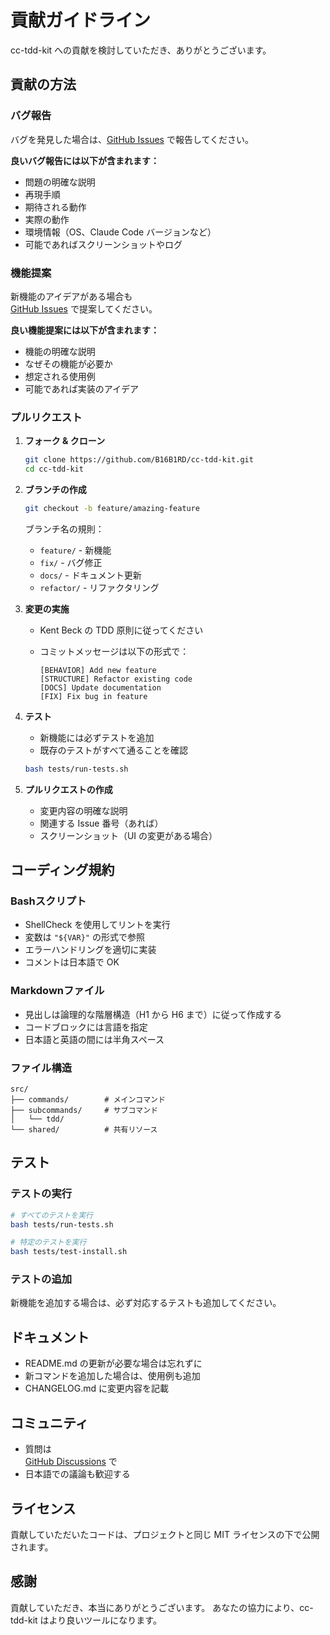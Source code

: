 # 貢献ガイドライン

cc-tdd-kit への貢献を検討していただき、ありがとうございます。

## 貢献の方法

### バグ報告

バグを発見した場合は、[GitHub Issues](https://github.com/B16B1RD/cc-tdd-kit/issues) で報告してください。

**良いバグ報告には以下が含まれます：**

- 問題の明確な説明
- 再現手順
- 期待される動作
- 実際の動作
- 環境情報（OS、Claude Code バージョンなど）
- 可能であればスクリーンショットやログ

### 機能提案

新機能のアイデアがある場合も  
[GitHub Issues](https://github.com/B16B1RD/cc-tdd-kit/issues) で提案してください。

**良い機能提案には以下が含まれます：**

- 機能の明確な説明
- なぜその機能が必要か
- 想定される使用例
- 可能であれば実装のアイデア

### プルリクエスト

1. **フォーク & クローン**

   ```bash
   git clone https://github.com/B16B1RD/cc-tdd-kit.git
   cd cc-tdd-kit
   ```

2. **ブランチの作成**

   ```bash
   git checkout -b feature/amazing-feature
   ```

   ブランチ名の規則：
   - `feature/` - 新機能
   - `fix/` - バグ修正
   - `docs/` - ドキュメント更新
   - `refactor/` - リファクタリング

3. **変更の実施**
   - Kent Beck の TDD 原則に従ってください
   - コミットメッセージは以下の形式で：

     ```text
     [BEHAVIOR] Add new feature
     [STRUCTURE] Refactor existing code
     [DOCS] Update documentation
     [FIX] Fix bug in feature
     ```

4. **テスト**
   - 新機能には必ずテストを追加
   - 既存のテストがすべて通ることを確認

   ```bash
   bash tests/run-tests.sh
   ```

5. **プルリクエストの作成**
   - 変更内容の明確な説明
   - 関連する Issue 番号（あれば）
   - スクリーンショット（UI の変更がある場合）

## コーディング規約

### Bashスクリプト

- ShellCheck を使用してリントを実行
- 変数は `"${VAR}"` の形式で参照
- エラーハンドリングを適切に実装
- コメントは日本語で OK

### Markdownファイル

- 見出しは論理的な階層構造（H1 から H6 まで）に従って作成する
- コードブロックには言語を指定
- 日本語と英語の間には半角スペース

### ファイル構造

```text
src/
├── commands/        # メインコマンド
├── subcommands/     # サブコマンド
│   └── tdd/
└── shared/          # 共有リソース
```

## テスト

### テストの実行

```bash
# すべてのテストを実行
bash tests/run-tests.sh

# 特定のテストを実行
bash tests/test-install.sh
```

### テストの追加

新機能を追加する場合は、必ず対応するテストも追加してください。

## ドキュメント

- README.md の更新が必要な場合は忘れずに
- 新コマンドを追加した場合は、使用例も追加
- CHANGELOG.md に変更内容を記載

## コミュニティ

- 質問は  
  [GitHub Discussions](https://github.com/B16B1RD/cc-tdd-kit/discussions) で
- 日本語での議論も歓迎する

## ライセンス

貢献していただいたコードは、プロジェクトと同じ MIT ライセンスの下で公開されます。

## 感謝

貢献していただき、本当にありがとうございます。
あなたの協力により、cc-tdd-kit はより良いツールになります。
